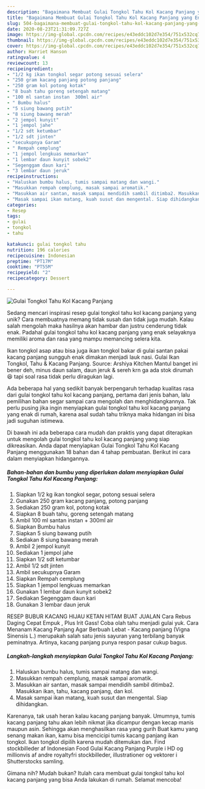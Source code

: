 ```yaml
---
description: "Bagaimana Membuat Gulai Tongkol Tahu Kol Kacang Panjang yang Enak"
title: "Bagaimana Membuat Gulai Tongkol Tahu Kol Kacang Panjang yang Enak"
slug: 504-bagaimana-membuat-gulai-tongkol-tahu-kol-kacang-panjang-yang-enak
date: 2020-08-23T21:31:09.727Z
image: https://img-global.cpcdn.com/recipes/e43eddc102d7e354/751x532cq70/gulai-tongkol-tahu-kol-kacang-panjang-foto-resep-utama.jpg
thumbnail: https://img-global.cpcdn.com/recipes/e43eddc102d7e354/751x532cq70/gulai-tongkol-tahu-kol-kacang-panjang-foto-resep-utama.jpg
cover: https://img-global.cpcdn.com/recipes/e43eddc102d7e354/751x532cq70/gulai-tongkol-tahu-kol-kacang-panjang-foto-resep-utama.jpg
author: Harriet Hanson
ratingvalue: 4
reviewcount: 13
recipeingredient:
- "1/2 kg ikan tongkol segar potong sesuai selera"
- "250 gram kacang panjang potong panjang"
- "250 gram kol potong kotak"
- "8 buah tahu goreng setengah matang"
- "100 ml santan instan  300ml air"
- " Bumbu halus"
- "5 siung bawang putih"
- "8 siung bawang merah"
- "2 jempol kunyit"
- "1 jempol jahe"
- "1/2 sdt ketumbar"
- "1/2 sdt jinten"
- "secukupnya Garam"
- " Rempah cemplung"
- "1 jempol lengkuas memarkan"
- "1 lembar daun kunyit sobek2"
- "Segenggam daun kari"
- "3 lembar daun jeruk"
recipeinstructions:
- "Haluskan bumbu halus, tumis sampai matang dan wangi."
- "Masukkan rempah cemplung, masak sampai aromatik."
- "Masukkan air santan, masak sampai mendidih sambil ditimba2. Masukkan ikan, tahu, kacang panjang, dan kol."
- "Masak sampai ikan matang, kuah susut dan mengental. Siap dihidangkan."
categories:
- Resep
tags:
- gulai
- tongkol
- tahu

katakunci: gulai tongkol tahu 
nutrition: 196 calories
recipecuisine: Indonesian
preptime: "PT17M"
cooktime: "PT55M"
recipeyield: "2"
recipecategory: Dessert

---
```



![Gulai Tongkol Tahu Kol Kacang Panjang](https://img-global.cpcdn.com/recipes/e43eddc102d7e354/751x532cq70/gulai-tongkol-tahu-kol-kacang-panjang-foto-resep-utama.jpg)

Sedang mencari inspirasi resep gulai tongkol tahu kol kacang panjang yang unik? Cara membuatnya memang tidak susah dan tidak juga mudah. Kalau salah mengolah maka hasilnya akan hambar dan justru cenderung tidak enak. Padahal gulai tongkol tahu kol kacang panjang yang enak selayaknya memiliki aroma dan rasa yang mampu memancing selera kita.

Ikan tongkol asap atau bisa juga ikan tongkol bakar di gulai santan pakai kacang panjang sungguh enak dimakan menjadi lauk nasi. Gulai Ikan Tongkol, Tahu &amp; Kacang Panjang. Source: Arshiya Kitchen Mantul banget ini bener deh, minus daun salam, daun jeruk &amp; sereh krn ga ada stok dirumah 😆 tapi soal rasa tidak perlu diragukan lagi.

Ada beberapa hal yang sedikit banyak berpengaruh terhadap kualitas rasa dari gulai tongkol tahu kol kacang panjang, pertama dari jenis bahan, lalu pemilihan bahan segar sampai cara mengolah dan menghidangkannya. Tak perlu pusing jika ingin menyiapkan gulai tongkol tahu kol kacang panjang yang enak di rumah, karena asal sudah tahu triknya maka hidangan ini bisa jadi suguhan istimewa.


Di bawah ini ada beberapa cara mudah dan praktis yang dapat diterapkan untuk mengolah gulai tongkol tahu kol kacang panjang yang siap dikreasikan. Anda dapat menyiapkan Gulai Tongkol Tahu Kol Kacang Panjang menggunakan 18 bahan dan 4 tahap pembuatan. Berikut ini cara dalam menyiapkan hidangannya.

<!--inarticleads1-->

##### Bahan-bahan dan bumbu yang diperlukan dalam menyiapkan Gulai Tongkol Tahu Kol Kacang Panjang:

1. Siapkan 1/2 kg ikan tongkol segar, potong sesuai selera
1. Gunakan 250 gram kacang panjang, potong panjang
1. Sediakan 250 gram kol, potong kotak
1. Siapkan 8 buah tahu, goreng setengah matang
1. Ambil 100 ml santan instan + 300ml air
1. Siapkan  Bumbu halus
1. Siapkan 5 siung bawang putih
1. Sediakan 8 siung bawang merah
1. Ambil 2 jempol kunyit
1. Sediakan 1 jempol jahe
1. Siapkan 1/2 sdt ketumbar
1. Ambil 1/2 sdt jinten
1. Ambil secukupnya Garam
1. Siapkan  Rempah cemplung
1. Siapkan 1 jempol lengkuas memarkan
1. Gunakan 1 lembar daun kunyit sobek2
1. Sediakan Segenggam daun kari
1. Gunakan 3 lembar daun jeruk


RESEP BUBUR KACANG HIJAU KETAN HITAM BUAT JUALAN Cara Rebus Daging Cepat Empuk , Plus Irit Gass! Coba olah tahu menjadi gulai yuk. Cara Menanam Kacang Panjang Agar Berbuah Lebat - Kacang panjang (Vigna Sinensis L.) merupakah salah satu jenis sayuran yang terbilang banyak peminatnya. Artinya, kacang panjang punya respon pasar cukup bagus. 

<!--inarticleads2-->

##### Langkah-langkah menyiapkan Gulai Tongkol Tahu Kol Kacang Panjang:

1. Haluskan bumbu halus, tumis sampai matang dan wangi.
1. Masukkan rempah cemplung, masak sampai aromatik.
1. Masukkan air santan, masak sampai mendidih sambil ditimba2. Masukkan ikan, tahu, kacang panjang, dan kol.
1. Masak sampai ikan matang, kuah susut dan mengental. Siap dihidangkan.


Karenanya, tak usah heran kalau kacang panjang banyak. Umumnya, tumis kacang panjang tahu akan lebih nikmat jika dicampur dengan kecap manis maupun asin. Sehingga akan menghasilkan rasa yang gurih Buat kamu yang senang makan ikan, kamu bisa mencicipi tumis kacang panjang ikan tongkol. Ikan tongkol dipilih karena mudah ditemukan dan. Find stockbilleder af Indonesian Food Gulai Kacang Panjang Purple i HD og millionvis af andre royaltyfri stockbilleder, illustrationer og vektorer i Shutterstocks samling. 

Gimana nih? Mudah bukan? Itulah cara membuat gulai tongkol tahu kol kacang panjang yang bisa Anda lakukan di rumah. Selamat mencoba!
